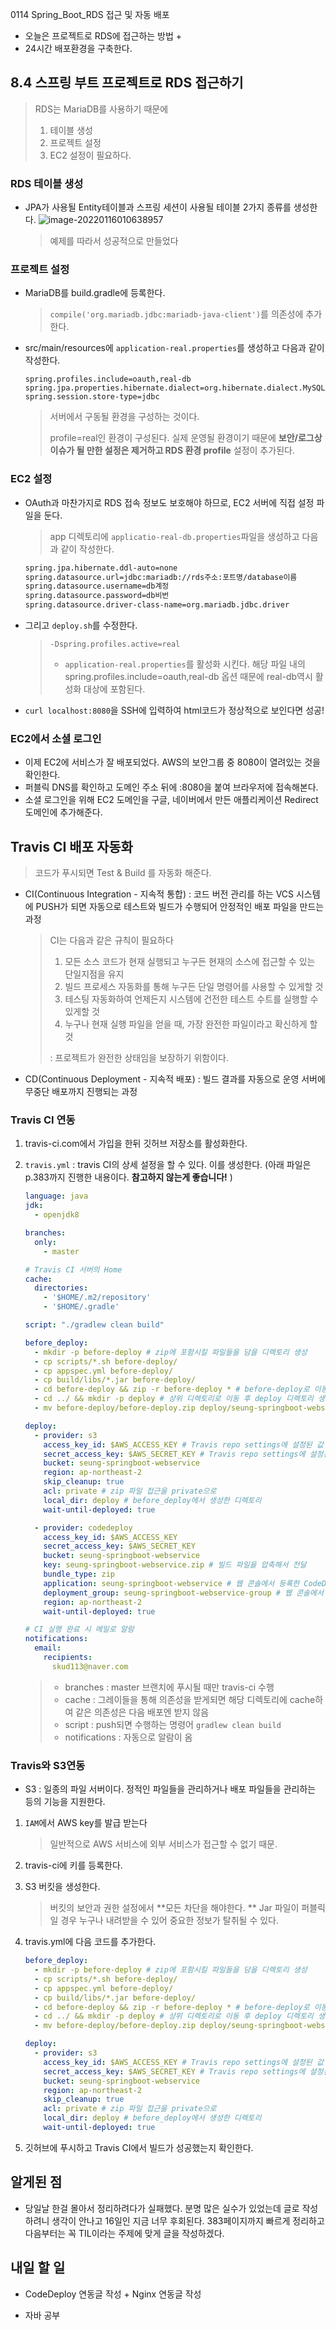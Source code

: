 0114 Spring_Boot_RDS 접근 및 자동 배포

* 오늘은 프로젝트로 RDS에 접근하는 방법 +
* 24시간 배포환경을 구축한다. 



## 8.4 스프링 부트 프로젝트로 RDS 접근하기

> RDS는 MariaDB를 사용하기 때문에
>
> 1. 테이블 생성
> 2. 프로젝트 설정
> 3. EC2 설정이 필요하다.

### RDS 테이블 생성

* JPA가 사용될 Entity테이블과 스프링 세션이 사용될 테이블 2가지 종류를 생성한다.
  ![image-20220116010638957](C:\Users\seung\AppData\Roaming\Typora\typora-user-images\image-20220116010638957.png)

  > 예제를 따라서 성공적으로 만들었다



### 프로젝트 설정

* MariaDB를 build.gradle에 등록한다.

  > `compile('org.mariadb.jdbc:mariadb-java-client')`를 의존성에 추가한다.

* src/main/resources에 `application-real.properties`를 생성하고 다음과 같이 작성한다.

  ```properties
  spring.profiles.include=oauth,real-db
  spring.jpa.properties.hibernate.dialect=org.hibernate.dialect.MySQL5InnoDBDialect
  spring.session.store-type=jdbc
  ```

  > 서버에서 구동될 환경을 구성하는 것이다.
  >
  > profile=real인 환경이 구성된다. 실제 운영될 환경이기 때문에 **보안/로그상 이슈가 될 만한 설정은 제거하고 RDS 환경 profile** 설정이 추가된다.



### EC2 설정

* OAuth과 마찬가지로 RDS 접속 정보도 보호해야 하므로, EC2 서버에 직접 설정 파일을 둔다. 

  > app 디렉토리에 `applicatio-real-db.properties`파일을 생성하고 다음과 같이 작성한다.

  ```sh
  spring.jpa.hibernate.ddl-auto=none
  spring.datasource.url=jdbc:mariadb://rds주소:포트명/database이름
  spring.datasource.username=db계정
  spring.datasource.password=db비번
  spring.datasource.driver-class-name=org.mariadb.jdbc.driver
  ```

* 그리고 `deploy.sh`를 수정한다.

  > `-Dspring.profiles.active=real`
  >
  > * `application-real.properties`를 활성화 시킨다. 해당 파일 내의 spring.profiles.include=oauth,real-db 옵션 때문에 real-db역시 활성화 대상에 포함된다.

* `curl localhost:8080`을 SSH에 입력하여 html코드가 정상적으로 보인다면 성공!



### EC2에서 소셜 로그인

* 이제 EC2에 서비스가 잘 배포되었다. AWS의 보안그룹 중 8080이 열려있는 것을 확인한다.
* 퍼블릭 DNS를 확인하고 도메인 주소 뒤에 :8080을 붙여 브라우저에 접속해본다.
* 소셜 로그인을 위해 EC2 도메인을 구글, 네이버에서 만든 애플리케이션 Redirect 도메인에 추가해준다. 



## Travis CI 배포 자동화

> 코드가 푸시되면 Test & Build 를 자동화 해준다.

* CI(Continuous Integration - 지속적 통합) : 코드 버전 관리를 하는 VCS 시스템에 PUSH가 되면 자동으로 테스트와 빌드가 수행되어 안정적인 배포 파일을 만드는 과정

  > CI는 다음과 같은 규칙이 필요하다
  >
  > 1. 모든 소스 코드가 현재 실행되고 누구든 현재의 소스에 접근할 수 있는 단일지점을 유지
  > 2. 빌드 프로세스 자동화를 통해 누구든 단일 명령어를 사용할 수 있게할 것
  > 3. 테스팅 자동화하여 언제든지 시스템에 건전한 테스트 수트를 실행할 수 있게할 것
  > 4. 누구나 현재 실행 파일을 얻을 때,  가장 완전한 파일이라고 확신하게 할 것
  >
  > : 프로젝트가 완전한 상태임을 보장하기 위함이다.

* CD(Continuous Deployment - 지속적 배포) : 빌드 결과를 자동으로 운영 서버에 무중단 배포까지 진행되는 과정



### Travis CI 연동

1. travis-ci.com에서 가입을 한뒤 깃허브 저장소를 활성화한다.

2. `travis.yml` : travis CI의 상세 설정을 할 수 있다. 이를 생성한다. (아래 파일은 p.383까지 진행한 내용이다. **참고하지 않는게 좋습니다!** )

   ```yml
   language: java
   jdk:
     - openjdk8
   
   branches:
     only:
       - master
   
   # Travis CI 서버의 Home
   cache:
     directories:
       - '$HOME/.m2/repository'
       - '$HOME/.gradle'
   
   script: "./gradlew clean build"
   
   before_deploy:
     - mkdir -p before-deploy # zip에 포함시킬 파일들을 담을 디렉토리 생성
     - cp scripts/*.sh before-deploy/  
     - cp appspec.yml before-deploy/
     - cp build/libs/*.jar before-deploy/
     - cd before-deploy && zip -r before-deploy * # before-deploy로 이동 후 전체 압축
     - cd ../ && mkdir -p deploy # 상위 디렉토리로 이동 후 deploy 디렉토리 생성
     - mv before-deploy/before-deploy.zip deploy/seung-springboot-webservice.zip # deploy로 zip파일 이동
   
   deploy:
     - provider: s3
       access_key_id: $AWS_ACCESS_KEY # Travis repo settings에 설정된 값
       secret_access_key: $AWS_SECRET_KEY # Travis repo settings에 설정된 값
       bucket: seung-springboot-webservice
       region: ap-northeast-2
       skip_cleanup: true
       acl: private # zip 파일 접근을 private으로
       local_dir: deploy # before_deploy에서 생성한 디렉토리
       wait-until-deployed: true
   
     - provider: codedeploy
       access_key_id: $AWS_ACCESS_KEY
       secret_access_key: $AWS_SECRET_KEY
       bucket: seung-springboot-webservice
       key: seung-springboot-webservice.zip # 빌드 파일을 압축해서 전달
       bundle_type: zip
       application: seung-springboot-webservice # 웹 콘솔에서 등록한 CodeDeploy 애플리케이션
       deployment_group: seung-springboot-webservice-group # 웹 콘솔에서 등록한 CodeDeploy 배포 그룹
       region: ap-northeast-2
       wait-until-deployed: true
   
   # CI 실행 완료 시 메일로 알람
   notifications:
     email:
       recipients:
         skud113@naver.com
   
   ```

   > * branches : master 브랜치에 푸시될 때만 travis-ci 수행 
   > * cache : 그레이들을 통해 의존성을 받게되면 해당 디렉토리에 cache하여 같은 의존성은 다음 배포엔 받지 않음
   > * script : push되면 수행하는 명령어 `gradlew clean build`
   > * notifications : 자동으로 알람이 옴

   

### Travis와 S3연동

* S3 : 일종의 파일 서버이다. 정적인 파일들을 관리하거나 배포 파일들을 관리하는 등의 기능을 지원한다.



1. `IAM`에서 AWS key를 발급 받는다 

   > 일반적으로 AWS 서비스에 외부 서비스가 접근할 수 없기 때문.

2. travis-ci에 키를 등록한다.

3. S3 버킷을 생성한다.

   > 버킷의 보안과 권한 설정에서 **모든 차단을 해야한다. ** Jar 파일이 퍼블릭일 경우 누구나 내려받을 수 있어 중요한 정보가 탈취될 수 있다.

4. travis.yml에 다음 코드를 추가한다.

   ```yml
   before_deploy:
     - mkdir -p before-deploy # zip에 포함시킬 파일들을 담을 디렉토리 생성
     - cp scripts/*.sh before-deploy/  
     - cp appspec.yml before-deploy/
     - cp build/libs/*.jar before-deploy/
     - cd before-deploy && zip -r before-deploy * # before-deploy로 이동 후 전체 압축
     - cd ../ && mkdir -p deploy # 상위 디렉토리로 이동 후 deploy 디렉토리 생성
     - mv before-deploy/before-deploy.zip deploy/seung-springboot-webservice.zip # deploy로 zip파일 이동
   
   deploy:
     - provider: s3
       access_key_id: $AWS_ACCESS_KEY # Travis repo settings에 설정된 값
       secret_access_key: $AWS_SECRET_KEY # Travis repo settings에 설정된 값
       bucket: seung-springboot-webservice
       region: ap-northeast-2
       skip_cleanup: true
       acl: private # zip 파일 접근을 private으로
       local_dir: deploy # before_deploy에서 생성한 디렉토리
       wait-until-deployed: true
   ```

5. 깃허브에 푸시하고 Travis CI에서 빌드가 성공했는지 확인한다.



## 알게된 점

* 당일날 한걸 몰아서 정리하려다가 실패했다. 분명 많은 실수가 있었는데 글로 작성하려니 생각이 안나고 16일인 지금 너무 후회된다. 383페이지까지 빠르게 정리하고 다음부터는 꼭 TIL이라는 주제에 맞게 글을 작성하겠다.

## 내일 할 일

* CodeDeploy 연동글 작성 + Nginx 연동글 작성

* 자바 공부

  

